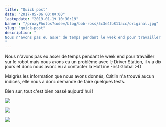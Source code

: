 ```yaml
---
title: "Quick post"
date: "2017-05-06 00:00:00"
lastupdate: "2019-01-19 10:30:19"
banner: "/proxyPhotos?code=/blog/bob-ross/5c3e46b811acc/original.jpg"
slug: "quick-post"
description: " 
Nous n'avons pas eu asser de temps pendant le week end pour travailler sur le robot mais nous avons eu un problème avec le Driver Station, il y a dix
"
---
```

Nous n'avons pas eu asser de temps pendant le week end pour travailler sur le robot mais nous avons eu un problème avec le Driver Station, il y a dix jours et donc nous avons eu à contacter la HotLine First Global :-D

Malgrès les information que nous avons donnés, Caitlin n'a trouvé aucun indices, elle nous a donc demandé de faire quelques tests. 

Bien sur, tout c'est bien passé aujourd'hui !

![](/proxyPhotos?code=/blog/bob-ross/5c3e46b811acc/50.jpg)

![](/proxyPhotos?code=/blog/bob-ross/5c3e46b8ee07c/50.jpg)

![](/proxyPhotos?code=/blog/bob-ross/5bf1958a10442.gif)
    